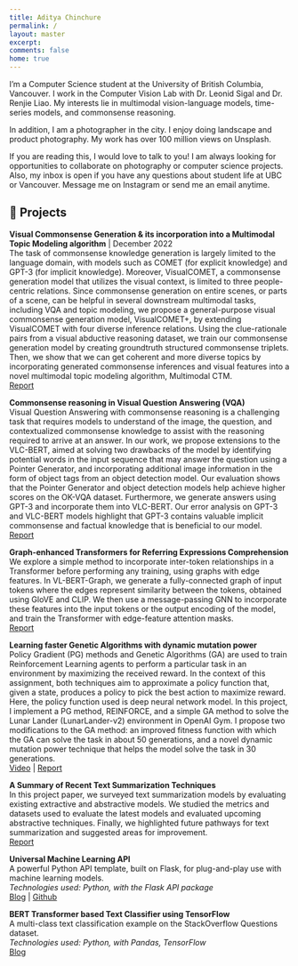 ```yaml
---
title: Aditya Chinchure
permalink: /
layout: master
excerpt: 
comments: false
home: true
---
```


I’m a Computer Science student at the University of British Columbia, Vancouver. I work in the Computer Vision Lab with Dr. Leonid Sigal and Dr. Renjie Liao. My interests lie in multimodal vision-language models, time-series models, and commonsense reasoning. 

In addition, I am a photographer in the city. I enjoy doing landscape and product photography. My work has over 100 million views on Unsplash.

If you are reading this, I would love to talk to you! I am always looking for opportunities to collaborate on photography or computer science projects. Also, my inbox is open if you have any questions about student life at UBC or Vancouver. Message me on Instagram or send me an email anytime.


## 🎳 Projects

**Visual Commonsense Generation & its incorporation into a Multimodal Topic Modeling algorithm** | December 2022 \
The task of commonsense knowledge generation is largely limited to the language domain, with models such as COMET (for explicit knowledge) and GPT-3 (for implicit knowledge). Moreover, VisualCOMET, a commonsense generation model that utilizes the visual context, is limited to three people-centric relations. Since commonsense generation on entire scenes, or parts of a scene, can be helpful in several downstream multimodal tasks, including VQA and topic modeling, we propose a general-purpose visual commonsense generation model, VisualCOMET+, by extending VisualCOMET with four diverse inference relations. Using the clue-rationale pairs from a visual abductive reasoning dataset, we train our commonsense generation model by creating groundtruth structured commonsense triplets. Then, we show that we can get coherent and more diverse topics by incorporating generated commonsense inferences and visual features into a novel multimodal topic modeling algorithm, Multimodal CTM. \
[Report](https://drive.google.com/file/d/1_HxrSJzDZKj1uDm7irCx3_9KnXlT7My-/view?usp=sharing)

**Commonsense reasoning in Visual Question Answering (VQA)** \
Visual Question Answering with commonsense reasoning is a challenging task that requires models to understand of the image, the question, and contextualized commonsense knowledge to assist with the reasoning required to arrive at an answer. In our work, we propose extensions to the VLC-BERT, aimed at solving two drawbacks of the model by identifying potential words in the input sequence that may answer the question using a Pointer Generator, and incorporating additional image information in the form of object tags from an object detection model. Our evaluation shows that the Pointer Generator and object detection models help achieve higher scores on the OK-VQA dataset. Furthermore, we generate answers using GPT-3 and incorporate them into VLC-BERT. Our error analysis on GPT-3 and VLC-BERT models highlight that GPT-3 contains valuable implicit commonsense and factual knowledge that is beneficial to our model. \
[Report](https://drive.google.com/file/d/1eH1TtFI5QLS78mf7wWRcrUyZO6T3_N0a/view?usp=sharing)

**Graph-enhanced Transformers for Referring Expressions Comprehension** \
We explore a simple method to incorporate inter-token relationships in a Transformer before performing any training, using graphs with edge features. In VL-BERT-Graph, we generate a fully-connected graph of input tokens where the edges represent similarity between the tokens, obtained using GloVE and CLIP. We then use a message-passing GNN to incorporate these features into the input tokens or the output encoding of the model, and train the Transformer with edge-feature attention masks. \
[Report](https://lrjconan.github.io/UBC-EECE571F-DL-Structures/assets/sample_reports_2021_W2/report_05.pdf)

**Learning faster Genetic Algorithms with dynamic mutation power** \
Policy Gradient (PG) methods and Genetic Algorithms (GA) are used to train Reinforcement Learning agents to perform a particular task in an environment by maximizing the received reward. In the context of this assignment, both techniques aim to approximate a policy function that, given a state, produces a policy to pick the best action to maximize reward. Here, the policy function used is deep neural network model. In this project, I implement a PG method, REINFORCE, and a simple GA method to solve the Lunar Lander (LunarLander-v2) environment in OpenAI Gym. I propose two modifications to the GA method: an improved fitness function with which the GA can solve the task in about 50 generations, and a novel dynamic mutation power technique that helps the model solve the task in 30 generations. \
[Video](https://youtu.be/BmMubRYbuQM) | [Report](https://drive.google.com/file/d/1bsnn7sfDrHZSZhAxYsIKkBmPxyytd4Xk/view?usp=sharing)

**A Summary of Recent Text Summarization Techniques** \
In this project paper, we surveyed text summarization models by evaluating existing extractive and abstractive models. We studied the metrics and datasets used to evaluate the latest models and evaluated upcoming abstractive techniques. Finally, we highlighted future pathways for text summarization and suggested areas for improvement. \
[Report](https://drive.google.com/file/d/1ayX-OSNrvvJsNsnVA_16JzFIVmI0NnoB/view)

**Universal Machine Learning API** \
A powerful Python API template, built on Flask, for plug-and-play use with machine learning models. \
_Technologies used: Python, with the Flask API package_ \
[Blog](https://medium.com/technonerds/a-production-grade-machine-learning-api-using-flask-gunicorn-nginx-and-docker-part-1-49927238befb) | [Github](https://github.com/aditya10/flask-ml-api)

**BERT Transformer based Text Classifier using TensorFlow** \
A multi-class text classification example on the StackOverflow Questions dataset. \
_Technologies used: Python, with Pandas, TensorFlow_ \
[Blog](https://medium.com/technonerds/using-fastais-ulmfit-to-make-a-state-of-the-art-multi-label-text-classifier-bf54e2943e83)